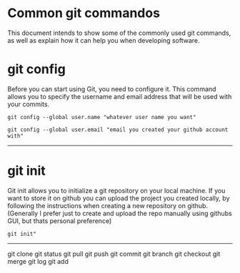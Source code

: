 # Common git commandos
This document intends to show some of the commonly used git commands, as well as explain how it can help you when developing software.
# git config
Before you can start using Git, you need to configure it. This command allows you to specify the username and email address that will be used with your commits.

`git config --global user.name "whatever user name you want"`

`git config --global user.email "email you created your github account with"`

___
# git init
Git init allows you to initialize a git repository on your local machine. If you want to store it on github you can upload the project you created locally, by following the instructions when creating a new repository on github. 
(Generally I prefer just to create and upload the repo manually using githubs GUI, but thats personal preference)

`git init"`

___

git clone
git status
git pull
git push
git commit
git branch
git checkout
git merge
git log
git add
